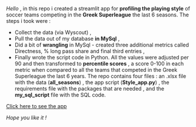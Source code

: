 _Hello_ ,
in this repo i created a streamlit app for **profiling the playing style** of soccer teams competing in the **Greek
Superleague** the last 6 seasons.
The steps i took were :
- Collect the data (via Wyscout) ,
- Pull the data out of my database **in MySql** ,
- Did a bit of **wrangling** in MySql - created three additional metrics called Directness, % long pass share and final third entries ,
- Finally wrote the script code in Python.
All the values were adjusted per 90 and then transformed to **percentile scores** , a score 0-100 in each metric when compared to all the
teams that competed in the Greek Superleague the last 6 years.
The repo contains four files : an .xlsx file with the data (**all_seasons**) , the app script (**Style_app.py**) ,
the requirements file with the packages that are needed , and the **my_sql_script** file with the SQL code.

[Click here to see the app](https://konsalext-playing-style-profiling-style-app-yr5u7z.streamlit.app/)

_Hope you like it !_
